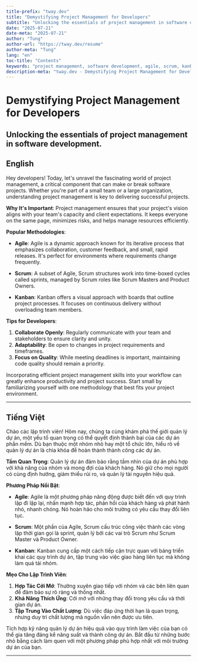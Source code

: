 ```yaml
---
title-prefix: "tway.dev"
title: "Demystifying Project Management for Developers"
subtitle: "Unlocking the essentials of project management in software development."
date: "2025-07-21"
date-meta: "2025-07-21"
author: "Tung"
author-url: "https://tway.dev/resume"
author-meta: "Tung"
lang: "en"
toc-title: "Contents"
keywords: "project management, software development, agile, scrum, kanban, developers"
description-meta: "tway.dev - Demystifying Project Management for Developers - Unlocking the essentials of project management in software development."
---
```


# Demystifying Project Management for Developers
## Unlocking the essentials of project management in software development.

## English
Hey developers! Today, let's unravel the fascinating world of project management, a critical component that can make or break software projects. Whether you're part of a small team or a large organization, understanding project management is key to delivering successful projects.

**Why It's Important**: Project management ensures that your project's vision aligns with your team's capacity and client expectations. It keeps everyone on the same page, minimizes risks, and helps manage resources efficiently.

**Popular Methodologies**:

- **Agile**: Agile is a dynamic approach known for its iterative process that emphasizes collaboration, customer feedback, and small, rapid releases. It's perfect for environments where requirements change frequently.

- **Scrum**: A subset of Agile, Scrum structures work into time-boxed cycles called sprints, managed by Scrum roles like Scrum Masters and Product Owners.

- **Kanban**: Kanban offers a visual approach with boards that outline project processes. It focuses on continuous delivery without overloading team members.

**Tips for Developers**:

1. **Collaborate Openly**: Regularly communicate with your team and stakeholders to ensure clarity and unity.
2. **Adaptability**: Be open to changes in project requirements and timeframes.
3. **Focus on Quality**: While meeting deadlines is important, maintaining code quality should remain a priority.

Incorporating efficient project management skills into your workflow can greatly enhance productivity and project success. Start small by familiarizing yourself with one methodology that best fits your project environment.

---

## Tiếng Việt
Chào các lập trình viên! Hôm nay, chúng ta cùng khám phá thế giới quản lý dự án, một yếu tố quan trọng có thể quyết định thành bại của các dự án phần mềm. Dù bạn thuộc một nhóm nhỏ hay một tổ chức lớn, hiểu rõ về quản lý dự án là chìa khóa để hoàn thành thành công các dự án.

**Tầm Quan Trọng**: Quản lý dự án đảm bảo rằng tầm nhìn của dự án phù hợp với khả năng của nhóm và mong đợi của khách hàng. Nó giữ cho mọi người có cùng định hướng, giảm thiểu rủi ro, và quản lý tài nguyên hiệu quả.

**Phương Pháp Nổi Bật**:

- **Agile**: Agile là một phương pháp năng động được biết đến với quy trình lặp đi lặp lại, nhấn mạnh hợp tác, phản hồi của khách hàng và phát hành nhỏ, nhanh chóng. Nó hoàn hảo cho môi trường có yêu cầu thay đổi liên tục.

- **Scrum**: Một phần của Agile, Scrum cấu trúc công việc thành các vòng lặp thời gian gọi là sprint, quản lý bởi các vai trò Scrum như Scrum Master và Product Owner.

- **Kanban**: Kanban cung cấp một cách tiếp cận trực quan với bảng triển khai các quy trình dự án, tập trung vào việc giao hàng liên tục mà không làm quá tải nhóm.

**Mẹo Cho Lập Trình Viên**:

1. **Hợp Tác Cởi Mở**: Thường xuyên giao tiếp với nhóm và các bên liên quan để đảm bảo sự rõ ràng và thống nhất.
2. **Khả Năng Thích Ứng**: Cởi mở với những thay đổi trong yêu cầu và thời gian dự án.
3. **Tập Trung Vào Chất Lượng**: Dù việc đáp ứng thời hạn là quan trọng, nhưng duy trì chất lượng mã nguồn vẫn nên được ưu tiên.

Tích hợp kỹ năng quản lý dự án hiệu quả vào quy trình làm việc của bạn có thể gia tăng đáng kể năng suất và thành công dự án. Bắt đầu từ những bước nhỏ bằng cách làm quen với một phương pháp phù hợp nhất với môi trường dự án của bạn.

---